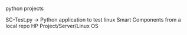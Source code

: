 python projects

SC-Test.py -> Python application to test linux Smart Components from a local repo
	HP Project/Server/Linux OS
